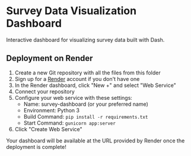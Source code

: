 # Survey Data Visualization Dashboard

Interactive dashboard for visualizing survey data built with Dash.

## Deployment on Render

1. Create a new Git repository with all the files from this folder
2. Sign up for a [Render](https://render.com/) account if you don't have one
3. In the Render dashboard, click "New +" and select "Web Service"
4. Connect your repository
5. Configure your web service with these settings:
   - Name: survey-dashboard (or your preferred name)
   - Environment: Python 3
   - Build Command: `pip install -r requirements.txt`
   - Start Command: `gunicorn app:server`
6. Click "Create Web Service"

Your dashboard will be available at the URL provided by Render once the deployment is complete!
